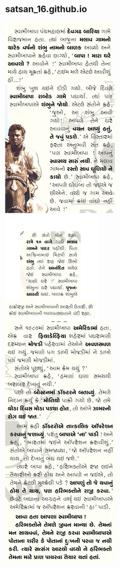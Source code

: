 # satsan_16.github.io
<img src="images/1.JPG">
<img src="images/2.JPG">
<img src="images/3.JPG">
<img src="images/4.JPG">
<img src="images/5.JPG">
<img src="images/6.JPG">
